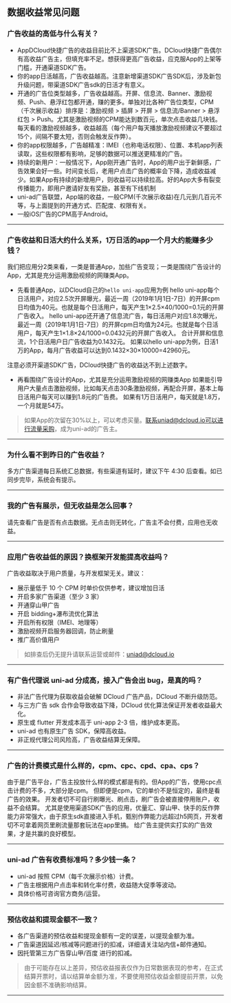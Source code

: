 ## 数据收益常见问题

### 广告收益的高低与什么有关？
- AppDCloud快捷广告的收益目前比不上渠道SDK广告。DCloud快捷广告偶尔有高收益广告主，但填充率不足。想获得更高广告收益，应克服App的上架等门槛，开通渠道SDK广告。
- 你的app日活越高，广告收益越高。注意新增渠道SDK广告SDK后，涉及新包升级问题，带渠道SDK广告sdk的日活才有意义。
- 开通的广告位类型越多，广告收益越高。开屏、信息流、Banner、激励视频、Push、悬浮红包都开通，赚的更多。单独对比各种广告位类型，CPM（千次展示收益）排序是：激励视频 > 插屏 > 开屏 > 信息流/Banner > 悬浮红包 > Push。尤其是激励视频的CPM能达到数百元，单次点击收益几块钱。每天看的激励视频越多，收益越高（每个用户每天播放激励视频建议不要超过15个，间隔不要太短，否则会触发反作弊）。
- 你的app权限越多，广告越精准：IMEI（也称电话权限）、位置、本机app列表读取，这些权限都有影响，足够的数据可以推送更精准的广告。
- 持续的新用户：一般情况下，App刚开通广告时，App的用户出于新鲜感，广告效果会好一些。时间变长后，老用户点击广告的概率会下降，造成收益减少。如果App有持续的新增用户，则收益可以持续拉高。好的App大多有裂变传播能力，即用户邀请好友有奖励，甚至有下线机制
- uni-ad广告联盟，App端的收益，一般CPM(千次展示收益)在几元到几百元不等，与上面提到的开通方式、匹配度、权限有关。
- 一般iOS广告的CPM高于Android。

---

### 广告收益和日活大约什么关系，1万日活的app一个月大约能赚多少钱？

我们把应用分2类来看，一类是普通App，加些广告变现；一类是围绕广告设计的App，尤其是充分运用激励视频的网赚类App。

- 先看普通App，以DCloud自己的`hello uni-app`应用为例
hello uni-app每个日活用户，对应2.5次开屏曝光，最近一周（2019年1月1日-7日）的开屏cpm日均值为40元。也就是每个日活用户，每天产生1×2.5×40/1000=0.1元的开屏广告收入。
hello uni-app还开通了信息流广告，每日活用户对应1.8次曝光，最近一周（2019年1月1日-7日）的开屏cpm日均值为24元。也就是每个日活用户，每天产生1×1.8×24/1000=0.0432元的开屏广告收入。
合计开屏和信息流，1个日活用户日广告收益为0.1432元。
如果以hello uni-app为例，日活1万的App，每月广告收益可以达到0.1432×30×10000=42960元。

注意必须开渠道SDK广告，DCloud快捷广告的收益达不到上述数字。

- 再看围绕广告设计的App，尤其是充分运用激励视频的网赚类App
如果能引导用户大量点击激励视频，比如每天点击30条激励视频，再配合开屏，基本上每日活用户每天可以赚到1.8元的广告费。
如果有1万日活用户，每天就是1.8万，一个月就是54万。

> 如果App的次留在30%以上，可以考虑买量。联系uniad@dcloud.io可以进行流量采购，成为uni-ad的广告主。

---

### 为什么看不到昨日的广告收益？

多方广告渠道每日系统汇总数据，有些渠道有延时，建议下午 4:30 后查看。如已同步完毕，系统会有提示。

---

### 我的广告有展示，但无收益是怎么回事？

请先查看广告是否有点击数据。无点击则无转化，广告主不会付费，应用也无收益。


---

### 应用广告收益低的原因？换框架开发能提高收益吗？

广告收益取决于用户质量，与开发框架无关。建议：
- 展示量低于 10 个 CPM 时单价仅供参考，建议增加日活
- 开启多家广告渠道（至少 3 家）
- 开通穿山甲广告
- 开启 bidding+瀑布流优化算法
- 开启所有权限（IMEI、地理等）
- 激励视频开启服务器回调，防止刷量
- 推广高价值用户

> 如排查后仍无提升请联系运营或邮件：uniad@dcloud.io

---

### 有广告代理说 uni-ad 分成高，接入广告会出 bug，是真的吗？

- 非法广告代理为获取收益会破解 DCloud 广告产品，DCloud 不断升级防范。
- 与三方广告 sdk 合作会导致收益下降，DCloud 优化算法保证开发者收益最大化。
- 原生或 flutter 开发成本高于 uni-app 2-3 倍，维护成本更高。
- uni-ad 也有原生广告 SDK，保障高收益。
- 非正规代理公司风险高，广告收益结算无保障。

---

### 广告的计费模式是什么样的，cpm、cpc、cpd、cpa、cps？

由于是广告平台，广告主投放什么样的模式都是有的。但App的广告，使用cpc点击计费的不多，大部分是cpm。
但即便是cpm，它的单价不是恒定的，最终是看广告的效果。
开发者切不可自行刷曝光、刷点击，刷广告会被直接停用账户，收益不会结算。
尤其是使用渠道SDK广告的应用，优量汇、穿山甲、快手的反作弊能力非常强大，由于原生sdk直接进入手机，甄别作弊能力远超过h5网页，开发者切不可拿着网页里刷流量那套玩法在app里搞。
给广告主提供实打实的广告效果，才是共赢的良好模型。

---

### uni-ad 广告有收费标准吗？多少钱一条？

- uni-ad 按照 CPM（每千次展示价格）计费。
- 广告主根据用户点击率和转化率付费，收益随大促季等波动。
- 具体价格可咨询官方商务/运营。

---

### 预估收益和提现金额不一致？
- 各广告渠道的预估收益和提现金额有一定的误差，以提现金额为准。
- 广告渠道因延迟/核减等问题进行的扣减，详细请关注站内信+邮件通知。
- 因托管第三方广告穿山甲/百度 进行的扣减。
> 由于可能存在以上差异，预估收益报表仅作为日常数据表现的参考，在正式结算开票时，请以结算单金额为准，不要使用预估收益金额提前开票，以免因金额不准确影响结算。

--- 

